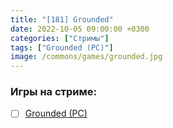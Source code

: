 ```yaml
---
title: "[181] Grounded"
date: 2022-10-05 09:00:00 +0300
categories: ["Стримы"]
tags: ["Grounded (PC)"]
image: /commons/games/grounded.jpg
---
```


### Игры на стриме:
+ [ ] [Grounded (PC)](/tags/grounded-pc)
